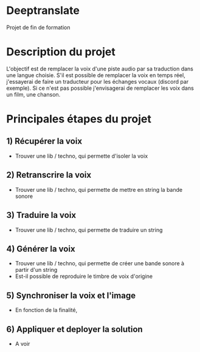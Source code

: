 # Deeptranslate
Projet de fin de formation

# Description du projet

L'objectif est de remplacer la voix d'une piste audio par sa traduction dans une langue choisie.
S'il est possible de remplacer la voix en temps réel, j'essayerai de faire un traducteur pour les échanges vocaux (discord par exemple).
Si ce n'est pas possible j'envisagerai de remplacer les voix dans un film, une chanson.

# Principales étapes du projet

## 1) Récupérer la voix

- Trouver une lib / techno, qui permette d'isoler la voix

## 2) Retranscrire la voix

- Trouver une lib / techno, qui permette de mettre en string la bande sonore

## 3) Traduire la voix

- Trouver une lib / techno, qui permette de traduire un string

## 4) Générer la voix

- Trouver une lib / techno, qui permette de créer une bande sonore à partir d'un string
- Est-il possible de reproduire le timbre de voix d'origine

## 5) Synchroniser la voix et l'image

- En fonction de la finalité, 

## 6) Appliquer et deployer la solution

- A voir
